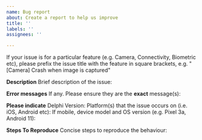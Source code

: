 ```yaml
---
name: Bug report
about: Create a report to help us improve
title: ''
labels: ''
assignees: ''

---
```


If your issue is for a particular feature (e.g. Camera, Connectivity, Biometric etc), please prefix the issue title with the feature in square brackets, e.g. "[Camera] Crash when image is captured"

**Description**
Brief description of the issue:

**Error messages**
If any. Please ensure they are the **exact** message(s):

**Please indicate**
Delphi Version:
Platform(s) that the issue occurs on (i.e. iOS, Android etc):
If mobile, device model and OS version (e.g. Pixel 3a, Android 11): 

**Steps To Reproduce**
Concise steps to reproduce the behaviour:

